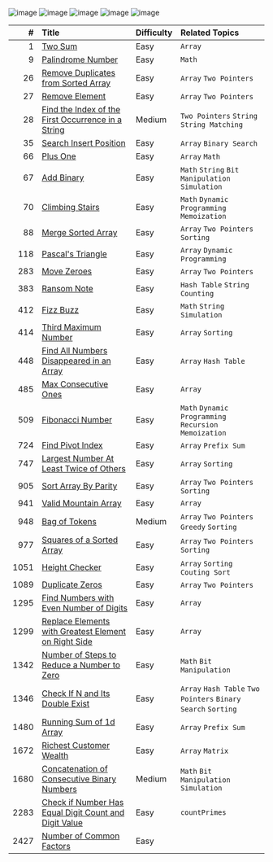 ![image](https://badges.peiyuan.ch//leetcode/RileyWu82902/ranking?logo=leetcode&color=blue)
![image](https://badges.peiyuan.ch/leetcode/RileyWu82902/solved?difficulty=all&logo=leetcode&color=orange)
![image](https://img.shields.io/badge/Easy-32-green)
![image](https://img.shields.io/badge/Medium-6-yellow)
![image](https://img.shields.io/badge/Hard-0-red)


| #    | Title | Difficulty | Related Topics |
| ---: | :---- |:---------- | :------------- |
|    1 | [Two Sum](./0001/README.md) | Easy | `Array`  |
|    9 | [Palindrome Number](./0009/README.md) | Easy | `Math`  |
|    26 | [Remove Duplicates from Sorted Array](./0026/README.md) | Easy | `Array` `Two Pointers` |
|    27 | [Remove Element](./0027/README.md) | Easy |  `Array` `Two Pointers`  |
|    28 | [Find the Index of the First Occurrence in a String](./0028/README.md) | Medium | `Two Pointers` `String` `String Matching` |
|    35 | [Search Insert Position](./0035/README.md) | Easy | `Array` `Binary Search` |
|    66 | [Plus One](./0066/README.md) | Easy | `Array` `Math` |
|    67 | [Add Binary](./0067/README.md) | Easy | `Math` `String` `Bit Manipulation` `Simulation`  |
|    70 | [Climbing Stairs](./0070/README.md) | Easy | `Math` `Dynamic Programming` `Memoization`  |
|    88 | [Merge Sorted Array](./0088/README.md) | Easy | `Array` `Two Pointers` `Sorting` |
|   118 | [Pascal's Triangle](./0118/README.md) | Easy | `Array` `Dynamic Programming` |
|   283 | [Move Zeroes](./0283/README.md) | Easy | `Array` `Two Pointers`|
|   383 | [Ransom Note](./0383/README.md) | Easy | `Hash Table` `String` `Counting` |
|   412 | [Fizz Buzz](./0412/README.md) | Easy | `Math` `String` `Simulation`  |
|   414 | [Third Maximum Number](./0414/README.md) | Easy | `Array` `Sorting` |
|   448 | [Find All Numbers Disappeared in an Array](./0448/README.md) | Easy | `Array` `Hash Table` |
|   485 | [Max Consecutive Ones](./0485/README.md) | Easy | `Array` |
|   509 | [Fibonacci Number](./0509/README.md) | Easy | `Math` `Dynamic Programming` `Recursion` `Memoization`  |
|   724 | [Find Pivot Index](./0724/README.md) | Easy | `Array` `Prefix Sum` |
|   747 | [Largest Number At Least Twice of Others](./0747/README.md) | Easy | `Array` `Sorting`|
|   905 | [Sort Array By Parity](./0905/README.md) | Easy | `Array` `Two Pointers` `Sorting` |
|   941 | [Valid Mountain Array](./0941/README.md) | Easy | `Array` |
|   948 | [Bag of Tokens](./0948/README.md) | Medium | `Array` `Two Pointers` `Greedy` `Sorting`|
|   977 | [Squares of a Sorted Array](./0977/README.md) | Easy | `Array` `Two Pointers` `Sorting`|
|  1051 | [Height Checker](./1051/README.md) | Easy | `Array` `Sorting` `Couting Sort`|
|  1089 | [Duplicate Zeros](./1089/README.md) | Easy | `Array` `Two Pointers` |
|  1295 | [Find Numbers with Even Number of Digits](./1295/README.md) | Easy | `Array` |
|  1299 | [Replace Elements with Greatest Element on Right Side](./1299/README.md) | Easy | `Array`  |
|  1342 | [Number of Steps to Reduce a Number to Zero](./1342/README.md) | Easy | `Math` `Bit Manipulation` |
|  1346 | [Check If N and Its Double Exist](./1346/README.md) | Easy | `Array` `Hash Table` `Two Pointers` `Binary Search` `Sorting`|
|  1480 | [Running Sum of 1d Array](./1480/README.md) | Easy | `Array` `Prefix Sum` |
|  1672 | [Richest Customer Wealth](./1672/README.md) | Easy | `Array` `Matrix` |
|  1680 | [Concatenation of Consecutive Binary Numbers](./1680/README.md) | Medium | `Math` `Bit Manipulation` `Simulation` |
|  2283 | [Check if Number Has Equal Digit Count and Digit Value](./2283/README.md) | Easy | `countPrimes` |
|  2427 | [Number of Common Factors](./2427/README.md) | Easy | |

